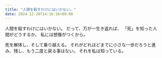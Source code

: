 ```yaml
---
title: "人間を殺すわけにはいかない。"
date: 2024-12-20T14:16:16+09:00
---
```

人間を殺すわけにはいかない。
だって、万が一生き返れば、
「死」を知った人間がどうするか、
私には想像がつくから。

死を解体し、そして乗り越える。
それがどれほどまでに小さな一歩だろうと進み、残し、もう二度と戻る事はない。
それを私は知っている。
